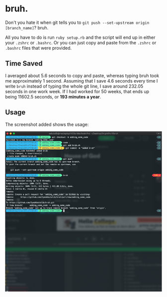 # bruh.
Don't you hate it when git tells you to `git push --set-upstream origin [branch_name]`? bruh.

All you have to do is run `ruby setup.rb` and the script will end up in either your `.zshrc` or `.bashrc`.
Or you can just copy and paste from the `.zshrc` or `.bashrc` files that were provided.

## Time Saved
I averaged about 5.6 seconds to copy and paste, whereas typing bruh took me approximately 1 second. Assuming that I save 4.6 seconds every time I write `bruh` instead of typing the whole git line, I save around 232.05 seconds in one work week. If I had worked for 50 weeks, that ends up being 11602.5 seconds, or **193 minutes a year**.

## Usage
The screenshot added shows the usage:

![Screenshot of Terminal](https://raw.githubusercontent.com/SyedAbutalib/bruh/master/screenshot.png)
